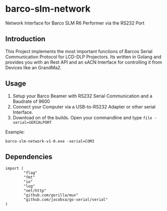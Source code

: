 # barco-slm-network
Network Interface for Barco SLM R6 Performer via the RS232 Port

## Introduction
This Project implements the most important functions of 
Barcos Serial Communication Protocol for LCD-DLP Projectors. 
Its written in Golang and provides you with an Rest API and an sACN Interface
for controlling it from Devices like an GrandMa2. 

## Usage 
1. Setup your Barco Beamer with RS232 Serial Communication and a Baudrate of 9600
2. Connect your Computer via a USB-to-RS232 Adapter or other serial Interface. 
3. Download on of the builds. Open your commandline and type ``` file -serial=SERIALPORT ```

Example:
```
barco-slm-network-v1-0.exe -serial=COM3
```

## Dependencies
```
import (
        "flag"
        "fmt"
        "io"
        "log"
        "net/http"
        "github.com/gorilla/mux"
        "github.com/jacobsa/go-serial/serial"
)
```
